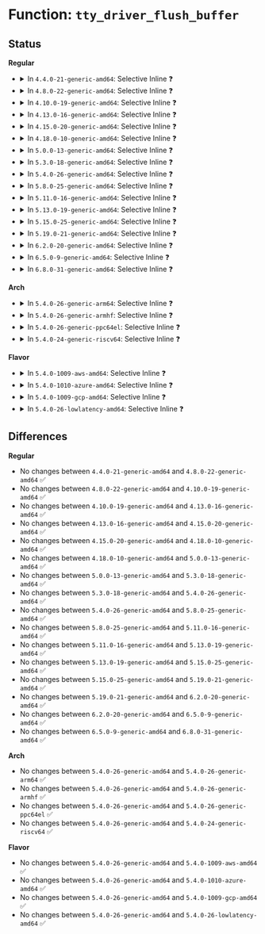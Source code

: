 # Function: <code>tty_driver_flush_buffer</code>

## Status
<b>Regular</b>
<ul>
<li>
<details>
<summary>In <code>4.4.0-21-generic-amd64</code>: Selective Inline ❓</summary>

```c
void tty_driver_flush_buffer(struct tty_struct * tty)
```

```json
{
  "name": "tty_driver_flush_buffer",
  "collision_type": "Unique Global",
  "inline_type": "Selective",
  "funcs": [
    {
      "addr": 18446744071583990080,
      "name": "tty_driver_flush_buffer",
      "external": true,
      "loc": "drivers/tty/tty_ioctl.c:91",
      "file": "drivers/tty/tty_ioctl.c",
      "inline": "not declared, inlined",
      "caller_inline": [],
      "caller_func": [
        "drivers/tty/tty_io.c:__do_SAK",
        "drivers/tty/n_tty.c:isig",
        "drivers/tty/tty_ldisc.c:tty_ldisc_hangup"
      ]
    }
  ],
  "symbols": [
    {
      "addr": 18446744071583990080,
      "name": "tty_driver_flush_buffer",
      "section": ".text",
      "bind": "STB_GLOBAL",
      "size": 30
    }
  ]
}
```
</details>
</li>
<li>
<details>
<summary>In <code>4.8.0-22-generic-amd64</code>: Selective Inline ❓</summary>

```c
void tty_driver_flush_buffer(struct tty_struct * tty)
```

```json
{
  "name": "tty_driver_flush_buffer",
  "collision_type": "Unique Global",
  "inline_type": "Selective",
  "funcs": [
    {
      "addr": 18446744071584322208,
      "name": "tty_driver_flush_buffer",
      "external": true,
      "loc": "drivers/tty/tty_ioctl.c:91",
      "file": "drivers/tty/tty_ioctl.c",
      "inline": "not declared, inlined",
      "caller_inline": [],
      "caller_func": [
        "drivers/tty/tty_io.c:__do_SAK",
        "drivers/tty/n_tty.c:isig",
        "drivers/tty/tty_ldisc.c:tty_ldisc_hangup"
      ]
    }
  ],
  "symbols": [
    {
      "addr": 18446744071584322208,
      "name": "tty_driver_flush_buffer",
      "section": ".text",
      "bind": "STB_GLOBAL",
      "size": 30
    }
  ]
}
```
</details>
</li>
<li>
<details>
<summary>In <code>4.10.0-19-generic-amd64</code>: Selective Inline ❓</summary>

```c
void tty_driver_flush_buffer(struct tty_struct * tty)
```

```json
{
  "name": "tty_driver_flush_buffer",
  "collision_type": "Unique Global",
  "inline_type": "Selective",
  "funcs": [
    {
      "addr": 18446744071584504240,
      "name": "tty_driver_flush_buffer",
      "external": true,
      "loc": "drivers/tty/tty_ioctl.c:91",
      "file": "drivers/tty/tty_ioctl.c",
      "inline": "not declared, inlined",
      "caller_inline": [],
      "caller_func": [
        "drivers/tty/tty_io.c:__do_SAK",
        "drivers/tty/n_tty.c:isig",
        "drivers/tty/tty_ldisc.c:tty_ldisc_hangup"
      ]
    }
  ],
  "symbols": [
    {
      "addr": 18446744071584504240,
      "name": "tty_driver_flush_buffer",
      "section": ".text",
      "bind": "STB_GLOBAL",
      "size": 30
    }
  ]
}
```
</details>
</li>
<li>
<details>
<summary>In <code>4.13.0-16-generic-amd64</code>: Selective Inline ❓</summary>

```c
void tty_driver_flush_buffer(struct tty_struct * tty)
```

```json
{
  "name": "tty_driver_flush_buffer",
  "collision_type": "Unique Global",
  "inline_type": "Selective",
  "funcs": [
    {
      "addr": 18446744071584584112,
      "name": "tty_driver_flush_buffer",
      "external": true,
      "loc": "drivers/tty/tty_ioctl.c:91",
      "file": "drivers/tty/tty_ioctl.c",
      "inline": "not declared, inlined",
      "caller_inline": [],
      "caller_func": [
        "drivers/tty/n_tty.c:isig",
        "drivers/tty/tty_ldisc.c:tty_ldisc_hangup"
      ]
    }
  ],
  "symbols": [
    {
      "addr": 18446744071584584112,
      "name": "tty_driver_flush_buffer",
      "section": ".text",
      "bind": "STB_GLOBAL",
      "size": 31
    }
  ]
}
```
</details>
</li>
<li>
<details>
<summary>In <code>4.15.0-20-generic-amd64</code>: Selective Inline ❓</summary>

```c
void tty_driver_flush_buffer(struct tty_struct * tty)
```

```json
{
  "name": "tty_driver_flush_buffer",
  "collision_type": "Unique Global",
  "inline_type": "Selective",
  "funcs": [
    {
      "addr": 18446744071584996176,
      "name": "tty_driver_flush_buffer",
      "external": true,
      "loc": "drivers/tty/tty_ioctl.c:92",
      "file": "drivers/tty/tty_ioctl.c",
      "inline": "not declared, inlined",
      "caller_inline": [],
      "caller_func": [
        "drivers/tty/n_tty.c:isig",
        "drivers/tty/tty_ldisc.c:tty_ldisc_hangup",
        "drivers/tty/serdev/serdev-ttyport.c:ttyport_write_flush"
      ]
    }
  ],
  "symbols": [
    {
      "addr": 18446744071584996176,
      "name": "tty_driver_flush_buffer",
      "section": ".text",
      "bind": "STB_GLOBAL",
      "size": 34
    }
  ]
}
```
</details>
</li>
<li>
<details>
<summary>In <code>4.18.0-10-generic-amd64</code>: Selective Inline ❓</summary>

```c
void tty_driver_flush_buffer(struct tty_struct * tty)
```

```json
{
  "name": "tty_driver_flush_buffer",
  "collision_type": "Unique Global",
  "inline_type": "Selective",
  "funcs": [
    {
      "addr": 18446744071585230352,
      "name": "tty_driver_flush_buffer",
      "external": true,
      "loc": "drivers/tty/tty_ioctl.c:92",
      "file": "drivers/tty/tty_ioctl.c",
      "inline": "not declared, inlined",
      "caller_inline": [],
      "caller_func": [
        "drivers/tty/n_tty.c:isig",
        "drivers/tty/tty_ldisc.c:tty_ldisc_hangup",
        "drivers/tty/serdev/serdev-ttyport.c:ttyport_write_flush",
        "drivers/tty/serdev/serdev-ttyport.c:ttyport_write_flush"
      ]
    }
  ],
  "symbols": [
    {
      "addr": 18446744071585230352,
      "name": "tty_driver_flush_buffer",
      "section": ".text",
      "bind": "STB_GLOBAL",
      "size": 33
    }
  ]
}
```
</details>
</li>
<li>
<details>
<summary>In <code>5.0.0-13-generic-amd64</code>: Selective Inline ❓</summary>

```c
void tty_driver_flush_buffer(struct tty_struct * tty)
```

```json
{
  "name": "tty_driver_flush_buffer",
  "collision_type": "Unique Global",
  "inline_type": "Selective",
  "funcs": [
    {
      "addr": 18446744071585349648,
      "name": "tty_driver_flush_buffer",
      "external": true,
      "loc": "drivers/tty/tty_ioctl.c:92",
      "file": "drivers/tty/tty_ioctl.c",
      "inline": "not declared, inlined",
      "caller_inline": [],
      "caller_func": [
        "drivers/tty/n_tty.c:isig",
        "drivers/tty/tty_ldisc.c:tty_ldisc_hangup",
        "drivers/tty/serdev/serdev-ttyport.c:ttyport_write_flush"
      ]
    }
  ],
  "symbols": [
    {
      "addr": 18446744071585349648,
      "name": "tty_driver_flush_buffer",
      "section": ".text",
      "bind": "STB_GLOBAL",
      "size": 33
    }
  ]
}
```
</details>
</li>
<li>
<details>
<summary>In <code>5.3.0-18-generic-amd64</code>: Selective Inline ❓</summary>

```c
void tty_driver_flush_buffer(struct tty_struct * tty)
```

```json
{
  "name": "tty_driver_flush_buffer",
  "collision_type": "Unique Global",
  "inline_type": "Selective",
  "funcs": [
    {
      "addr": 18446744071585562816,
      "name": "tty_driver_flush_buffer",
      "external": true,
      "loc": "drivers/tty/tty_ioctl.c:92",
      "file": "drivers/tty/tty_ioctl.c",
      "inline": "not declared, inlined",
      "caller_inline": [],
      "caller_func": [
        "drivers/tty/n_tty.c:isig",
        "drivers/tty/tty_ldisc.c:tty_ldisc_hangup",
        "drivers/tty/serdev/serdev-ttyport.c:ttyport_write_flush"
      ]
    }
  ],
  "symbols": [
    {
      "addr": 18446744071585562816,
      "name": "tty_driver_flush_buffer",
      "section": ".text",
      "bind": "STB_GLOBAL",
      "size": 33
    }
  ]
}
```
</details>
</li>
<li>
<details>
<summary>In <code>5.4.0-26-generic-amd64</code>: Selective Inline ❓</summary>

```c
void tty_driver_flush_buffer(struct tty_struct * tty)
```

```json
{
  "name": "tty_driver_flush_buffer",
  "collision_type": "Unique Global",
  "inline_type": "Selective",
  "funcs": [
    {
      "addr": 18446744071585703952,
      "name": "tty_driver_flush_buffer",
      "external": true,
      "loc": "drivers/tty/tty_ioctl.c:92",
      "file": "drivers/tty/tty_ioctl.c",
      "inline": "not declared, inlined",
      "caller_inline": [],
      "caller_func": [
        "drivers/tty/n_tty.c:isig",
        "drivers/tty/tty_ldisc.c:tty_ldisc_hangup",
        "drivers/tty/serdev/serdev-ttyport.c:ttyport_write_flush"
      ]
    }
  ],
  "symbols": [
    {
      "addr": 18446744071585703952,
      "name": "tty_driver_flush_buffer",
      "section": ".text",
      "bind": "STB_GLOBAL",
      "size": 33
    }
  ]
}
```
</details>
</li>
<li>
<details>
<summary>In <code>5.8.0-25-generic-amd64</code>: Selective Inline ❓</summary>

```c
void tty_driver_flush_buffer(struct tty_struct * tty)
```

```json
{
  "name": "tty_driver_flush_buffer",
  "collision_type": "Unique Global",
  "inline_type": "Selective",
  "funcs": [
    {
      "addr": 18446744071586433324,
      "name": "tty_driver_flush_buffer",
      "external": true,
      "loc": "drivers/tty/tty_ioctl.c:92",
      "file": "drivers/tty/tty_ioctl.c",
      "inline": "not declared, inlined",
      "caller_inline": [
        "drivers/tty/tty_ioctl.c:__tty_perform_flush"
      ],
      "caller_func": [
        "drivers/tty/n_tty.c:isig",
        "drivers/tty/tty_ldisc.c:tty_ldisc_hangup",
        "drivers/tty/serdev/serdev-ttyport.c:ttyport_write_flush"
      ]
    }
  ],
  "symbols": [
    {
      "addr": 18446744071586432768,
      "name": "tty_driver_flush_buffer",
      "section": ".text",
      "bind": "STB_GLOBAL",
      "size": 33
    }
  ]
}
```
</details>
</li>
<li>
<details>
<summary>In <code>5.11.0-16-generic-amd64</code>: Selective Inline ❓</summary>

```c
void tty_driver_flush_buffer(struct tty_struct * tty)
```

```json
{
  "name": "tty_driver_flush_buffer",
  "collision_type": "Unique Global",
  "inline_type": "Selective",
  "funcs": [
    {
      "addr": 18446744071586548380,
      "name": "tty_driver_flush_buffer",
      "external": true,
      "loc": "drivers/tty/tty_ioctl.c:92",
      "file": "drivers/tty/tty_ioctl.c",
      "inline": "not declared, inlined",
      "caller_inline": [
        "drivers/tty/tty_ioctl.c:__tty_perform_flush"
      ],
      "caller_func": [
        "drivers/tty/n_tty.c:isig",
        "drivers/tty/tty_ldisc.c:tty_ldisc_hangup",
        "drivers/tty/serdev/serdev-ttyport.c:ttyport_write_flush"
      ]
    }
  ],
  "symbols": [
    {
      "addr": 18446744071586547824,
      "name": "tty_driver_flush_buffer",
      "section": ".text",
      "bind": "STB_GLOBAL",
      "size": 33
    }
  ]
}
```
</details>
</li>
<li>
<details>
<summary>In <code>5.13.0-19-generic-amd64</code>: Selective Inline ❓</summary>

```c
void tty_driver_flush_buffer(struct tty_struct * tty)
```

```json
{
  "name": "tty_driver_flush_buffer",
  "collision_type": "Unique Global",
  "inline_type": "Selective",
  "funcs": [
    {
      "addr": 18446744071586433340,
      "name": "tty_driver_flush_buffer",
      "external": true,
      "loc": "drivers/tty/tty_ioctl.c:92",
      "file": "drivers/tty/tty_ioctl.c",
      "inline": "not declared, inlined",
      "caller_inline": [
        "drivers/tty/tty_ioctl.c:__tty_perform_flush"
      ],
      "caller_func": [
        "drivers/tty/n_tty.c:isig",
        "drivers/tty/tty_ldisc.c:tty_ldisc_hangup",
        "drivers/tty/serdev/serdev-ttyport.c:ttyport_write_flush"
      ]
    }
  ],
  "symbols": [
    {
      "addr": 18446744071586432976,
      "name": "tty_driver_flush_buffer",
      "section": ".text",
      "bind": "STB_GLOBAL",
      "size": 33
    }
  ]
}
```
</details>
</li>
<li>
<details>
<summary>In <code>5.15.0-25-generic-amd64</code>: Selective Inline ❓</summary>

```c
void tty_driver_flush_buffer(struct tty_struct * tty)
```

```json
{
  "name": "tty_driver_flush_buffer",
  "collision_type": "Unique Global",
  "inline_type": "Selective",
  "funcs": [
    {
      "addr": 18446744071586959164,
      "name": "tty_driver_flush_buffer",
      "external": true,
      "loc": "drivers/tty/tty_ioctl.c:92",
      "file": "drivers/tty/tty_ioctl.c",
      "inline": "not declared, inlined",
      "caller_inline": [
        "drivers/tty/tty_ioctl.c:__tty_perform_flush"
      ],
      "caller_func": [
        "drivers/tty/n_tty.c:isig",
        "drivers/tty/tty_ldisc.c:tty_ldisc_hangup",
        "drivers/tty/serdev/serdev-ttyport.c:ttyport_write_flush"
      ]
    }
  ],
  "symbols": [
    {
      "addr": 18446744071586958752,
      "name": "tty_driver_flush_buffer",
      "section": ".text",
      "bind": "STB_GLOBAL",
      "size": 33
    }
  ]
}
```
</details>
</li>
<li>
<details>
<summary>In <code>5.19.0-21-generic-amd64</code>: Selective Inline ❓</summary>

```c
void tty_driver_flush_buffer(struct tty_struct * tty)
```

```json
{
  "name": "tty_driver_flush_buffer",
  "collision_type": "Unique Global",
  "inline_type": "Selective",
  "funcs": [
    {
      "addr": 18446744071588254165,
      "name": "tty_driver_flush_buffer",
      "external": true,
      "loc": "drivers/tty/tty_ioctl.c:92",
      "file": "drivers/tty/tty_ioctl.c",
      "inline": "not declared, inlined",
      "caller_inline": [
        "drivers/tty/tty_ioctl.c:__tty_perform_flush"
      ],
      "caller_func": [
        "drivers/tty/tty_io.c:__do_SAK",
        "drivers/tty/tty_io.c:__do_SAK",
        "drivers/tty/n_tty.c:isig",
        "drivers/tty/tty_ldisc.c:tty_ldisc_hangup",
        "drivers/tty/tty_port.c:tty_port_close_start",
        "drivers/tty/serdev/serdev-ttyport.c:ttyport_write_flush"
      ]
    }
  ],
  "symbols": [
    {
      "addr": 18446744071588253664,
      "name": "tty_driver_flush_buffer",
      "section": ".text",
      "bind": "STB_GLOBAL",
      "size": 49
    }
  ]
}
```
</details>
</li>
<li>
<details>
<summary>In <code>6.2.0-20-generic-amd64</code>: Selective Inline ❓</summary>

```c
void tty_driver_flush_buffer(struct tty_struct * tty)
```

```json
{
  "name": "tty_driver_flush_buffer",
  "collision_type": "Unique Global",
  "inline_type": "Selective",
  "funcs": [
    {
      "addr": 18446744071589666933,
      "name": "tty_driver_flush_buffer",
      "external": true,
      "loc": "drivers/tty/tty_ioctl.c:93",
      "file": "drivers/tty/tty_ioctl.c",
      "inline": "not declared, inlined",
      "caller_inline": [
        "drivers/tty/tty_ioctl.c:__tty_perform_flush"
      ],
      "caller_func": [
        "drivers/tty/tty_io.c:__do_SAK",
        "drivers/tty/tty_io.c:__do_SAK",
        "drivers/tty/n_tty.c:isig",
        "drivers/tty/tty_ldisc.c:tty_ldisc_hangup",
        "drivers/tty/tty_port.c:tty_port_close_start",
        "drivers/tty/serdev/serdev-ttyport.c:ttyport_write_flush"
      ]
    }
  ],
  "symbols": [
    {
      "addr": 18446744071589666336,
      "name": "tty_driver_flush_buffer",
      "section": ".text",
      "bind": "STB_GLOBAL",
      "size": 49
    }
  ]
}
```
</details>
</li>
<li>
<details>
<summary>In <code>6.5.0-9-generic-amd64</code>: Selective Inline ❓</summary>

```c
void tty_driver_flush_buffer(struct tty_struct * tty)
```

```json
{
  "name": "tty_driver_flush_buffer",
  "collision_type": "Unique Global",
  "inline_type": "Selective",
  "funcs": [
    {
      "addr": 18446744071589970855,
      "name": "tty_driver_flush_buffer",
      "external": true,
      "loc": "drivers/tty/tty_ioctl.c:94",
      "file": "drivers/tty/tty_ioctl.c",
      "inline": "not declared, inlined",
      "caller_inline": [
        "drivers/tty/tty_ioctl.c:__tty_perform_flush"
      ],
      "caller_func": [
        "drivers/tty/tty_io.c:__do_SAK",
        "drivers/tty/tty_io.c:__do_SAK",
        "drivers/tty/n_tty.c:isig",
        "drivers/tty/tty_ldisc.c:tty_ldisc_hangup",
        "drivers/tty/tty_port.c:tty_port_close_start",
        "drivers/tty/serdev/serdev-ttyport.c:ttyport_write_flush"
      ]
    }
  ],
  "symbols": [
    {
      "addr": 18446744071589970224,
      "name": "tty_driver_flush_buffer",
      "section": ".text",
      "bind": "STB_GLOBAL",
      "size": 49
    }
  ]
}
```
</details>
</li>
<li>
<details>
<summary>In <code>6.8.0-31-generic-amd64</code>: Selective Inline ❓</summary>

```c
void tty_driver_flush_buffer(struct tty_struct * tty)
```

```json
{
  "name": "tty_driver_flush_buffer",
  "collision_type": "Unique Global",
  "inline_type": "Selective",
  "funcs": [
    {
      "addr": 18446744071590309495,
      "name": "tty_driver_flush_buffer",
      "external": true,
      "loc": "drivers/tty/tty_ioctl.c:82",
      "file": "drivers/tty/tty_ioctl.c",
      "inline": "not declared, inlined",
      "caller_inline": [
        "drivers/tty/tty_ioctl.c:__tty_perform_flush"
      ],
      "caller_func": [
        "drivers/tty/tty_io.c:__do_SAK",
        "drivers/tty/tty_io.c:__do_SAK",
        "drivers/tty/n_tty.c:isig",
        "drivers/tty/tty_ldisc.c:tty_ldisc_hangup",
        "drivers/tty/tty_port.c:tty_port_close_start",
        "drivers/tty/serdev/serdev-ttyport.c:ttyport_write_flush"
      ]
    }
  ],
  "symbols": [
    {
      "addr": 18446744071590308864,
      "name": "tty_driver_flush_buffer",
      "section": ".text",
      "bind": "STB_GLOBAL",
      "size": 49
    }
  ]
}
```
</details>
</li>
</ul>
<b>Arch</b>
<ul>
<li>
<details>
<summary>In <code>5.4.0-26-generic-arm64</code>: Selective Inline ❓</summary>

```c
void tty_driver_flush_buffer(struct tty_struct * tty)
```

```json
{
  "name": "tty_driver_flush_buffer",
  "collision_type": "Unique Global",
  "inline_type": "Selective",
  "funcs": [
    {
      "addr": 18446603336498384344,
      "name": "tty_driver_flush_buffer",
      "external": true,
      "loc": "drivers/tty/tty_ioctl.c:92",
      "file": "drivers/tty/tty_ioctl.c",
      "inline": "not declared, inlined",
      "caller_inline": [],
      "caller_func": [
        "drivers/tty/n_tty.c:isig",
        "drivers/tty/tty_ldisc.c:tty_ldisc_hangup",
        "drivers/tty/serdev/serdev-ttyport.c:ttyport_write_flush"
      ]
    }
  ],
  "symbols": [
    {
      "addr": 18446603336498384344,
      "name": "tty_driver_flush_buffer",
      "section": ".text",
      "bind": "STB_GLOBAL",
      "size": 56
    }
  ]
}
```
</details>
</li>
<li>
<details>
<summary>In <code>5.4.0-26-generic-armhf</code>: Selective Inline ❓</summary>

```c
void tty_driver_flush_buffer(struct tty_struct * tty)
```

```json
{
  "name": "tty_driver_flush_buffer",
  "collision_type": "Unique Global",
  "inline_type": "Selective",
  "funcs": [
    {
      "addr": 3231066024,
      "name": "tty_driver_flush_buffer",
      "external": true,
      "loc": "drivers/tty/tty_ioctl.c:92",
      "file": "drivers/tty/tty_ioctl.c",
      "inline": "not declared, inlined",
      "caller_inline": [],
      "caller_func": [
        "drivers/tty/n_tty.c:isig",
        "drivers/tty/tty_ldisc.c:tty_ldisc_hangup",
        "drivers/tty/serdev/serdev-ttyport.c:ttyport_write_flush"
      ]
    }
  ],
  "symbols": [
    {
      "addr": 3231066024,
      "name": "tty_driver_flush_buffer",
      "section": ".text",
      "bind": "STB_GLOBAL",
      "size": 44
    }
  ]
}
```
</details>
</li>
<li>
<details>
<summary>In <code>5.4.0-26-generic-ppc64el</code>: Selective Inline ❓</summary>

```c
void tty_driver_flush_buffer(struct tty_struct * tty)
```

```json
{
  "name": "tty_driver_flush_buffer",
  "collision_type": "Unique Global",
  "inline_type": "Selective",
  "funcs": [
    {
      "addr": 13835058055291570336,
      "name": "tty_driver_flush_buffer",
      "external": true,
      "loc": "drivers/tty/tty_ioctl.c:92",
      "file": "drivers/tty/tty_ioctl.c",
      "inline": "not declared, inlined",
      "caller_inline": [],
      "caller_func": [
        "drivers/tty/n_tty.c:isig",
        "drivers/tty/tty_ldisc.c:tty_ldisc_hangup",
        "drivers/tty/serdev/serdev-ttyport.c:ttyport_write_flush"
      ]
    }
  ],
  "symbols": [
    {
      "addr": 13835058055291570336,
      "name": "tty_driver_flush_buffer",
      "section": ".text",
      "bind": "STB_GLOBAL",
      "size": 76
    }
  ]
}
```
</details>
</li>
<li>
<details>
<summary>In <code>5.4.0-24-generic-riscv64</code>: Selective Inline ❓</summary>

```c
void tty_driver_flush_buffer(struct tty_struct * tty)
```

```json
{
  "name": "tty_driver_flush_buffer",
  "collision_type": "Unique Global",
  "inline_type": "Selective",
  "funcs": [
    {
      "addr": 18446743936276053956,
      "name": "tty_driver_flush_buffer",
      "external": true,
      "loc": "drivers/tty/tty_ioctl.c:92",
      "file": "drivers/tty/tty_ioctl.c",
      "inline": "not declared, inlined",
      "caller_inline": [],
      "caller_func": [
        "drivers/tty/n_tty.c:isig",
        "drivers/tty/tty_ldisc.c:tty_ldisc_hangup",
        "drivers/tty/serdev/serdev-ttyport.c:ttyport_write_flush"
      ]
    }
  ],
  "symbols": [
    {
      "addr": 18446743936276053956,
      "name": "tty_driver_flush_buffer",
      "section": ".text",
      "bind": "STB_GLOBAL",
      "size": 42
    }
  ]
}
```
</details>
</li>
</ul>
<b>Flavor</b>
<ul>
<li>
<details>
<summary>In <code>5.4.0-1009-aws-amd64</code>: Selective Inline ❓</summary>

```c
void tty_driver_flush_buffer(struct tty_struct * tty)
```

```json
{
  "name": "tty_driver_flush_buffer",
  "collision_type": "Unique Global",
  "inline_type": "Selective",
  "funcs": [
    {
      "addr": 18446744071585464976,
      "name": "tty_driver_flush_buffer",
      "external": true,
      "loc": "drivers/tty/tty_ioctl.c:92",
      "file": "drivers/tty/tty_ioctl.c",
      "inline": "not declared, inlined",
      "caller_inline": [],
      "caller_func": [
        "drivers/tty/n_tty.c:isig",
        "drivers/tty/tty_ldisc.c:tty_ldisc_hangup",
        "drivers/tty/serdev/serdev-ttyport.c:ttyport_write_flush"
      ]
    }
  ],
  "symbols": [
    {
      "addr": 18446744071585464976,
      "name": "tty_driver_flush_buffer",
      "section": ".text",
      "bind": "STB_GLOBAL",
      "size": 33
    }
  ]
}
```
</details>
</li>
<li>
<details>
<summary>In <code>5.4.0-1010-azure-amd64</code>: Selective Inline ❓</summary>

```c
void tty_driver_flush_buffer(struct tty_struct * tty)
```

```json
{
  "name": "tty_driver_flush_buffer",
  "collision_type": "Unique Global",
  "inline_type": "Selective",
  "funcs": [
    {
      "addr": 18446744071585335008,
      "name": "tty_driver_flush_buffer",
      "external": true,
      "loc": "drivers/tty/tty_ioctl.c:92",
      "file": "drivers/tty/tty_ioctl.c",
      "inline": "not declared, inlined",
      "caller_inline": [],
      "caller_func": [
        "drivers/tty/n_tty.c:isig",
        "drivers/tty/tty_ldisc.c:tty_ldisc_hangup"
      ]
    }
  ],
  "symbols": [
    {
      "addr": 18446744071585335008,
      "name": "tty_driver_flush_buffer",
      "section": ".text",
      "bind": "STB_GLOBAL",
      "size": 33
    }
  ]
}
```
</details>
</li>
<li>
<details>
<summary>In <code>5.4.0-1009-gcp-amd64</code>: Selective Inline ❓</summary>

```c
void tty_driver_flush_buffer(struct tty_struct * tty)
```

```json
{
  "name": "tty_driver_flush_buffer",
  "collision_type": "Unique Global",
  "inline_type": "Selective",
  "funcs": [
    {
      "addr": 18446744071585654352,
      "name": "tty_driver_flush_buffer",
      "external": true,
      "loc": "drivers/tty/tty_ioctl.c:92",
      "file": "drivers/tty/tty_ioctl.c",
      "inline": "not declared, inlined",
      "caller_inline": [],
      "caller_func": [
        "drivers/tty/n_tty.c:isig",
        "drivers/tty/tty_ldisc.c:tty_ldisc_hangup",
        "drivers/tty/serdev/serdev-ttyport.c:ttyport_write_flush"
      ]
    }
  ],
  "symbols": [
    {
      "addr": 18446744071585654352,
      "name": "tty_driver_flush_buffer",
      "section": ".text",
      "bind": "STB_GLOBAL",
      "size": 33
    }
  ]
}
```
</details>
</li>
<li>
<details>
<summary>In <code>5.4.0-26-lowlatency-amd64</code>: Selective Inline ❓</summary>

```c
void tty_driver_flush_buffer(struct tty_struct * tty)
```

```json
{
  "name": "tty_driver_flush_buffer",
  "collision_type": "Unique Global",
  "inline_type": "Selective",
  "funcs": [
    {
      "addr": 18446744071585762480,
      "name": "tty_driver_flush_buffer",
      "external": true,
      "loc": "drivers/tty/tty_ioctl.c:92",
      "file": "drivers/tty/tty_ioctl.c",
      "inline": "not declared, inlined",
      "caller_inline": [],
      "caller_func": [
        "drivers/tty/n_tty.c:isig",
        "drivers/tty/tty_ldisc.c:tty_ldisc_hangup",
        "drivers/tty/serdev/serdev-ttyport.c:ttyport_write_flush"
      ]
    }
  ],
  "symbols": [
    {
      "addr": 18446744071585762480,
      "name": "tty_driver_flush_buffer",
      "section": ".text",
      "bind": "STB_GLOBAL",
      "size": 33
    }
  ]
}
```
</details>
</li>
</ul>

## Differences
<b>Regular</b>
<ul>
<li>
No changes between <code>4.4.0-21-generic-amd64</code> and <code>4.8.0-22-generic-amd64</code> ✅
</li>
<li>
No changes between <code>4.8.0-22-generic-amd64</code> and <code>4.10.0-19-generic-amd64</code> ✅
</li>
<li>
No changes between <code>4.10.0-19-generic-amd64</code> and <code>4.13.0-16-generic-amd64</code> ✅
</li>
<li>
No changes between <code>4.13.0-16-generic-amd64</code> and <code>4.15.0-20-generic-amd64</code> ✅
</li>
<li>
No changes between <code>4.15.0-20-generic-amd64</code> and <code>4.18.0-10-generic-amd64</code> ✅
</li>
<li>
No changes between <code>4.18.0-10-generic-amd64</code> and <code>5.0.0-13-generic-amd64</code> ✅
</li>
<li>
No changes between <code>5.0.0-13-generic-amd64</code> and <code>5.3.0-18-generic-amd64</code> ✅
</li>
<li>
No changes between <code>5.3.0-18-generic-amd64</code> and <code>5.4.0-26-generic-amd64</code> ✅
</li>
<li>
No changes between <code>5.4.0-26-generic-amd64</code> and <code>5.8.0-25-generic-amd64</code> ✅
</li>
<li>
No changes between <code>5.8.0-25-generic-amd64</code> and <code>5.11.0-16-generic-amd64</code> ✅
</li>
<li>
No changes between <code>5.11.0-16-generic-amd64</code> and <code>5.13.0-19-generic-amd64</code> ✅
</li>
<li>
No changes between <code>5.13.0-19-generic-amd64</code> and <code>5.15.0-25-generic-amd64</code> ✅
</li>
<li>
No changes between <code>5.15.0-25-generic-amd64</code> and <code>5.19.0-21-generic-amd64</code> ✅
</li>
<li>
No changes between <code>5.19.0-21-generic-amd64</code> and <code>6.2.0-20-generic-amd64</code> ✅
</li>
<li>
No changes between <code>6.2.0-20-generic-amd64</code> and <code>6.5.0-9-generic-amd64</code> ✅
</li>
<li>
No changes between <code>6.5.0-9-generic-amd64</code> and <code>6.8.0-31-generic-amd64</code> ✅
</li>
</ul>
<b>Arch</b>
<ul>
<li>
No changes between <code>5.4.0-26-generic-amd64</code> and <code>5.4.0-26-generic-arm64</code> ✅
</li>
<li>
No changes between <code>5.4.0-26-generic-amd64</code> and <code>5.4.0-26-generic-armhf</code> ✅
</li>
<li>
No changes between <code>5.4.0-26-generic-amd64</code> and <code>5.4.0-26-generic-ppc64el</code> ✅
</li>
<li>
No changes between <code>5.4.0-26-generic-amd64</code> and <code>5.4.0-24-generic-riscv64</code> ✅
</li>
</ul>
<b>Flavor</b>
<ul>
<li>
No changes between <code>5.4.0-26-generic-amd64</code> and <code>5.4.0-1009-aws-amd64</code> ✅
</li>
<li>
No changes between <code>5.4.0-26-generic-amd64</code> and <code>5.4.0-1010-azure-amd64</code> ✅
</li>
<li>
No changes between <code>5.4.0-26-generic-amd64</code> and <code>5.4.0-1009-gcp-amd64</code> ✅
</li>
<li>
No changes between <code>5.4.0-26-generic-amd64</code> and <code>5.4.0-26-lowlatency-amd64</code> ✅
</li>
</ul>
